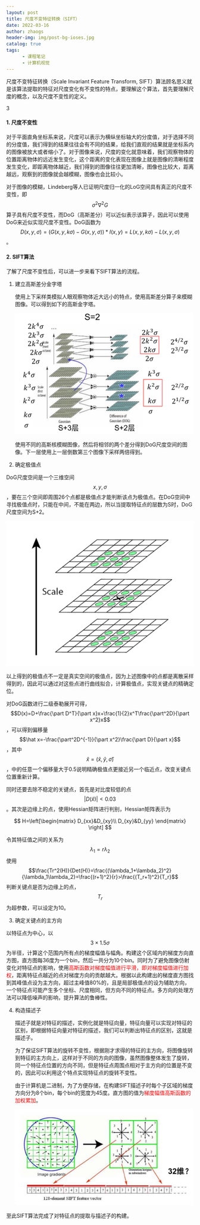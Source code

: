 ```yaml
---
layout: post
title: 尺度不变特征转换（SIFT）
date: 2022-03-16
author: zhaogs
header-img: img/post-bg-ioses.jpg
catalog: true
tags:
      - 课程笔记
      - 计算机视觉
---
```


尺度不变特征转换（Scale Invariant Feature Transform, SIFT）算法顾名思义就是该算法提取的特征对尺度变化有不变性的特点，要理解这个算法，首先要理解尺度的概念，以及尺度不变性的定义。

3

#### 1. 尺度不变性

对于平面直角坐标系来说，尺度可以表示为横纵坐标轴大的分度值，对于选择不同的分度值，我们得到的结果往往会有不同的结果，给我们直观的结果就是坐标系内的图像被放大或者缩小了。对于图像来说，尺度的变化就意味着，我们观察物体的位置距离物体的远近发生变化，这个距离的变化表现在图像上就是图像的清晰程度发生变化，即距离物体越近，我们得到的图像往往更加清晰，图像也比较大，距离越远，观察到的图像就会越模糊，图像也会比较小。

对于图像的模糊，Lindeberg等人已证明尺度归一化的LoG空间具有真正的尺度不变性，即$$\sigma^2\nabla^2 G$$算子具有尺度不变性，而DoG（高斯差分）可以近似表示该算子，因此可以使用DoG来近似实现尺度不变性。DoG函数为$$D(x,y,\sigma)=(G(x,y,k\sigma)-G(x,y,\sigma))*I(x,y)=L(x,y,k\sigma)-L(x,y,\sigma)$$。

#### 2. SIFT算法

了解了尺度不变性后，可以进一步来看下SIFT算法的流程。

1. 建立高斯差分金字塔

   使用上下采样类模拟人眼观察物体近大远小的特点，使用高斯差分算子来模糊图像。可以得到如下的高斯金字塔。

   ![SIFT_1](/img/post/SIFT_1.png)

   使用不同的高斯核模糊图像，然后将相邻的两个差分得到DoG尺度空间的图像。下一层使用上一层倒数第三个图像下采样两倍得到。

2.  确定极值点

   DoG尺度空间是一个三维空间$$x,y,\sigma$$，要在三个空间即周围26个点都是极值点才能判断该点为极值点。在DoG空间中寻找极值点时，只能在中间，不能在两边，所以当提取特征点的层数为S时，DoG尺度空间为S+2。

   ![SIFT_2](/img/post/SIFT_2.png)

   以上得到的极值点不一定是真实空间的极值点，因为上述图像中的点都是离散采样得到的，因此可以通过对这些点进行曲线拟合，计算极值点，实现关键点的精确定位。

   对DoG函数进行二级泰勒展开可得，$$D(x)=D+\frac{\part D^T}{\part x}x+\frac{1}{2}x^T\frac{\part^2D}{\part x^2}x$$，可以得到偏移量$$\hat x=-\frac{\part^2D^{-1}}{\part x^2}\frac{\part D}{\part x}$$，其中$$\hat x=(\hat x,\hat y,\hat \sigma)$$，中的任意一个偏移量大于0.5说明精确极值点更接近另一个临近点，改变关键点位置重新计算。

   同时还要去除不稳定的关键点，首先是对比度较低的点$$\vert D(\hat x)\vert <0.03$$。其次是边缘上的点，使用Hessian矩阵进行判别，Hessian矩阵表示为

   
   $$
   H=\left[\begin{matrix}
   D_{xx}&D_{xy}\\
   D_{xy}&D_{yy}
   \end{matrix}
   \right]
   $$
   

   令其特征值之间的关系为$$\lambda_1=r\lambda_2$$使用$$\frac{Tr^2(H)}{Det(H)}=\frac{(\lambda_1+\lambda_2)^2}{\lambda_1\lambda_2}=\frac{(r+1)^2}{r}>\frac{(T_r+1)^2}{T_r}$$判断关键点是否为边缘上的点，$$T_r$$为超参数，可以设定为10。

3.  确定关键点的主方向

   以特征点为中心，以$$3\times 1.5\sigma$$为半径，计算这个范围内所有点的梯度幅值与幅角。构建这个区域内的梯度方向直方图，直方图每36度为一个bin，然后一共分为10个bin。同时为了避免图像仿射变化对特征点的影响，使用<font color=red>高斯函数对梯度幅值进行平滑，即对梯度幅值进行加权</font>，距离特征点越近的点对梯度方向的贡献越大。根据以此构建出的梯度直方图找到其峰值点设为主方向，超过主峰值80%的，且是局部极值点的设为辅助方向，一个特征点可能产生多个坐标、尺度相同，但方向不同的特征点。多方向的处理方法可以降低噪声的影响，提升算法的鲁棒性。

4. 构造描述子

   描述子就是对特征的描述，实例化就是特征向量，特征向量可以实现对特征的区别，即根据特征向量对特征的描述，我们可以判断出特征点的区别，这就是描述子。

   为了保证SIFT算法的旋转不变性，根据刚才求得的特征的主方向，将图像旋转到特征的主方向上，这样对于不同的方向的图像，虽然图像整体发生了旋转，同一个特征点位置的方向不同，但是特征点周围点相对于主方向的位置是不变的，因此可以利用这个特点实现特征点的旋转不变性。

   由于计算机是二进制，为了方便存储，在构建SIFT描述子时每个子区域的梯度方向分为8个bin，每个bin的宽度为45度。直方图的值为<font color=red>梯度幅值高斯函数的加权累加</font>。

   ![SIFT_3](/img/post/SIFT_3.png)

至此SIFT算法完成了对特征点的提取与描述子的构建。











